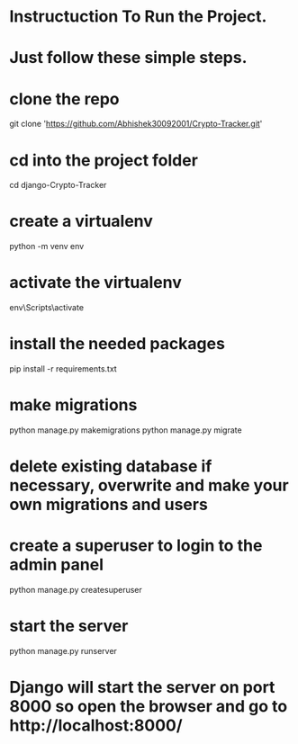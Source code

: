# Instructuction To Run the Project.

# Just follow  these simple steps.

# clone the repo
git clone 'https://github.com/Abhishek30092001/Crypto-Tracker.git'

# cd into the project folder
cd django-Crypto-Tracker

# create a virtualenv
python -m venv env

# activate the virtualenv
env\Scripts\activate

# install the needed packages
pip install -r requirements.txt

# make migrations
python manage.py makemigrations
python manage.py migrate

# delete existing database if necessary, overwrite and make your own migrations and users

# create a superuser to login to the admin panel
python manage.py createsuperuser

# start the server
python manage.py runserver
# Django will start the server on port 8000 so open the browser and go to http://localhost:8000/
